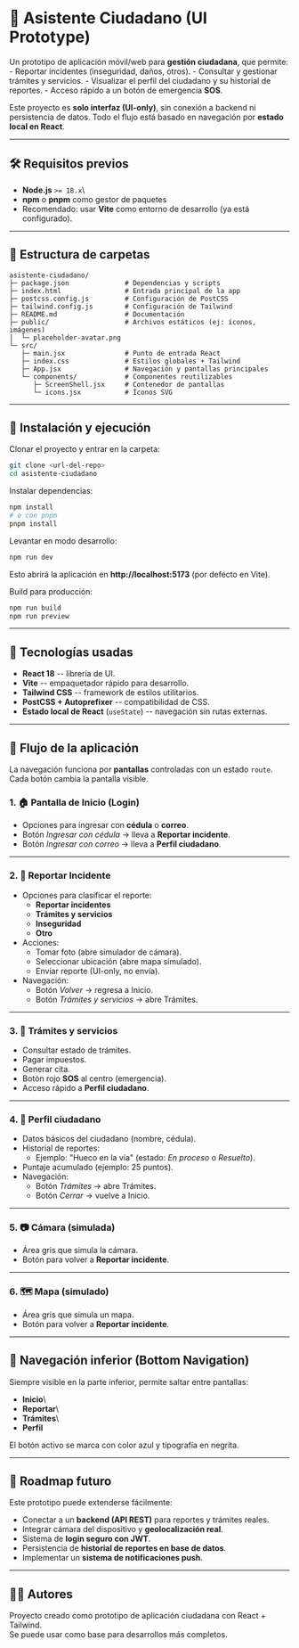 # 📱 Asistente Ciudadano (UI Prototype)

Un prototipo de aplicación móvil/web para **gestión ciudadana**, que
permite: - Reportar incidentes (inseguridad, daños, otros). - Consultar
y gestionar trámites y servicios. - Visualizar el perfil del ciudadano y
su historial de reportes. - Acceso rápido a un botón de emergencia
**SOS**.

Este proyecto es **solo interfaz (UI-only)**, sin conexión a backend ni
persistencia de datos. Todo el flujo está basado en navegación por
**estado local en React**.

------------------------------------------------------------------------

## 🛠️ Requisitos previos

-   **Node.js** `>= 18.x`\
-   **npm** o **pnpm** como gestor de paquetes
-   Recomendado: usar **Vite** como entorno de desarrollo (ya está
    configurado).

------------------------------------------------------------------------

## 📂 Estructura de carpetas

    asistente-ciudadano/
    ├─ package.json              # Dependencias y scripts
    ├─ index.html                # Entrada principal de la app
    ├─ postcss.config.js         # Configuración de PostCSS
    ├─ tailwind.config.js        # Configuración de Tailwind
    ├─ README.md                 # Documentación
    ├─ public/                   # Archivos estáticos (ej: íconos, imágenes)
    │  └─ placeholder-avatar.png
    └─ src/
       ├─ main.jsx               # Punto de entrada React
       ├─ index.css              # Estilos globales + Tailwind
       ├─ App.jsx                # Navegación y pantallas principales
       └─ components/            # Componentes reutilizables
          ├─ ScreenShell.jsx     # Contenedor de pantallas
          └─ icons.jsx           # Íconos SVG

------------------------------------------------------------------------

## 🚀 Instalación y ejecución

Clonar el proyecto y entrar en la carpeta:

``` bash
git clone <url-del-repo>
cd asistente-ciudadano
```

Instalar dependencias:

``` bash
npm install
# o con pnpm
pnpm install
```

Levantar en modo desarrollo:

``` bash
npm run dev
```

Esto abrirá la aplicación en **http://localhost:5173** (por defecto en
Vite).

Build para producción:

``` bash
npm run build
npm run preview
```

------------------------------------------------------------------------

## 🎨 Tecnologías usadas

-   **React 18** -- librería de UI.
-   **Vite** -- empaquetador rápido para desarrollo.
-   **Tailwind CSS** -- framework de estilos utilitarios.
-   **PostCSS + Autoprefixer** -- compatibilidad de CSS.
-   **Estado local de React** (`useState`) -- navegación sin rutas
    externas.

------------------------------------------------------------------------

## 📲 Flujo de la aplicación

La navegación funciona por **pantallas** controladas con un estado
`route`. Cada botón cambia la pantalla visible.

### 1. 🏠 Pantalla de Inicio (Login)

-   Opciones para ingresar con **cédula** o **correo**.
-   Botón *Ingresar con cédula* → lleva a **Reportar incidente**.
-   Botón *Ingresar con correo* → lleva a **Perfil ciudadano**.

------------------------------------------------------------------------

### 2. 🚨 Reportar Incidente

-   Opciones para clasificar el reporte:
    -   **Reportar incidentes**
    -   **Trámites y servicios**
    -   **Inseguridad**
    -   **Otro**
-   Acciones:
    -   Tomar foto (abre simulador de cámara).
    -   Seleccionar ubicación (abre mapa simulado).
    -   Enviar reporte (UI-only, no envía).
-   Navegación:
    -   Botón *Volver* → regresa a Inicio.
    -   Botón *Trámites y servicios* → abre Trámites.

------------------------------------------------------------------------

### 3. 📑 Trámites y servicios

-   Consultar estado de trámites.
-   Pagar impuestos.
-   Generar cita.
-   Botón rojo **SOS** al centro (emergencia).
-   Acceso rápido a **Perfil ciudadano**.

------------------------------------------------------------------------

### 4. 👤 Perfil ciudadano

-   Datos básicos del ciudadano (nombre, cédula).
-   Historial de reportes:
    -   Ejemplo: "Hueco en la vía" (estado: *En proceso* o *Resuelto*).
-   Puntaje acumulado (ejemplo: 25 puntos).
-   Navegación:
    -   Botón *Trámites* → abre Trámites.
    -   Botón *Cerrar* → vuelve a Inicio.

------------------------------------------------------------------------

### 5. 📷 Cámara (simulada)

-   Área gris que simula la cámara.
-   Botón para volver a **Reportar incidente**.

------------------------------------------------------------------------

### 6. 🗺️ Mapa (simulado)

-   Área gris que simula un mapa.
-   Botón para volver a **Reportar incidente**.

------------------------------------------------------------------------

## 🧭 Navegación inferior (Bottom Navigation)

Siempre visible en la parte inferior, permite saltar entre pantallas:

-   **Inicio**\
-   **Reportar**\
-   **Trámites**\
-   **Perfil**

El botón activo se marca con color azul y tipografía en negrita.

------------------------------------------------------------------------

## 📌 Roadmap futuro

Este prototipo puede extenderse fácilmente:

-   Conectar a un **backend (API REST)** para reportes y trámites
    reales.
-   Integrar cámara del dispositivo y **geolocalización real**.
-   Sistema de **login seguro con JWT**.
-   Persistencia de **historial de reportes en base de datos**.
-   Implementar un **sistema de notificaciones push**.

------------------------------------------------------------------------

## 👨‍💻 Autores

Proyecto creado como prototipo de aplicación ciudadana con React +
Tailwind.\
Se puede usar como base para desarrollos más completos.
